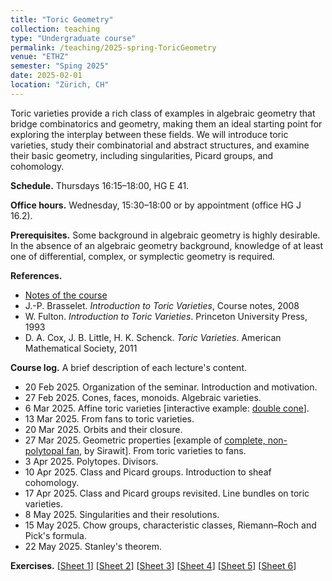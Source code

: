 ```yaml
---
title: "Toric Geometry"
collection: teaching
type: "Undergraduate course"
permalink: /teaching/2025-spring-ToricGeometry
venue: "ETHZ"
semester: "Sping 2025"
date: 2025-02-01
location: "Zürich, CH"
---
```


Toric varieties provide a rich class of examples in algebraic geometry that bridge combinatorics and geometry, making them an ideal starting point for exploring the interplay between these fields. We will introduce toric varieties, study their combinatorial and abstract structures, and examine their basic geometry, including singularities, Picard groups, and cohomology.

**Schedule.** Thursdays 16:15–18:00, HG E 41.

**Office hours.** Wednesday, 15:30–18:00 or by appointment (office HG J 16.2).

**Prerequisites.** Some background in algebraic geometry is highly desirable. In the absence of an algebraic geometry background, knowledge of at least one of differential, complex, or symplectic geometry is required.

**References.**
* [Notes of the course](http://agiacche.github.io/files/toric/ToricGeometryLectureNotes.pdf)
* J.-P. Brasselet. *Introduction to Toric Varieties*, Course notes, 2008
* W. Fulton. *Introduction to Toric Varieties*. Princeton University Press, 1993
* D. A. Cox, J. B. Little, H. K. Schenck. *Toric Varieties*. American Mathematical Society, 2011

**Course log.** A brief description of each lecture's content.
* 20 Feb 2025. Organization of the seminar. Introduction and motivation.
* 27 Feb 2025. Cones, faces, monoids. Algebraic varieties.
* 6 Mar 2025. Affine toric varieties \[interactive example: [double cone](http://agiacche.github.io/files/toric/double_cone.nb)\].
* 13 Mar 2025. From fans to toric varieties.
* 20 Mar 2025. Orbits and their closure.
* 27 Mar 2025. Geometric properties \[example of [complete, non-polytopal fan](https://cones-demo.netlify.app/), by Sirawit\]. From toric varieties to fans.
* 3 Apr 2025. Polytopes. Divisors.
* 10 Apr 2025. Class and Picard groups. Introduction to sheaf cohomology.
* 17 Apr 2025.  Class and Picard groups revisited. Line bundles on toric varieties.
* 8 May 2025. Singularities and their resolutions.
* 15 May 2025. Chow groups, characteristic classes, Riemann–Roch and Pick's formula.
* 22 May 2025. Stanley's theorem.

**Exercises.**
\[[Sheet 1](http://agiacche.github.io/files/toric/ToricGeometryExerciseSheet1.pdf)\] \[[Sheet 2](http://agiacche.github.io/files/toric/ToricGeometryExerciseSheet2.pdf)\] \[[Sheet 3](http://agiacche.github.io/files/toric/ToricGeometryExerciseSheet3.pdf)\] \[[Sheet 4](http://agiacche.github.io/files/toric/ToricGeometryExerciseSheet4.pdf)\] \[[Sheet 5](http://agiacche.github.io/files/toric/ToricGeometryExerciseSheet5.pdf)\] \[[Sheet 6](http://agiacche.github.io/files/toric/ToricGeometryExerciseSheet6.pdf)\]